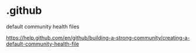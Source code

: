 # .github
default community health files

https://help.github.com/en/github/building-a-strong-community/creating-a-default-community-health-file
